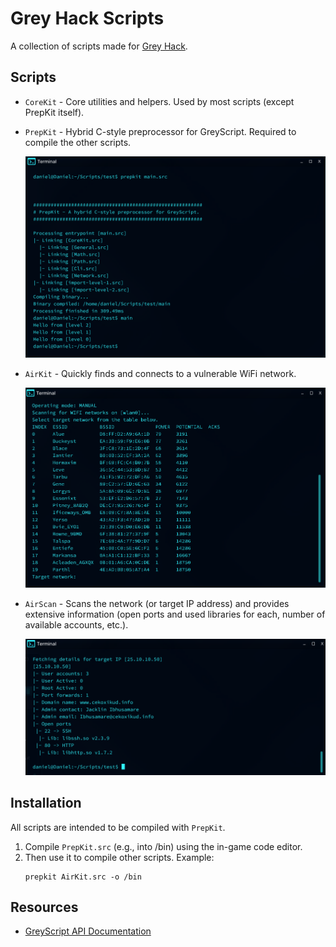 # Grey Hack Scripts
A collection of scripts made for [Grey Hack](https://store.steampowered.com/app/605230/Grey_Hack/).

## Scripts
- `CoreKit` - Core utilities and helpers. Used by most scripts (except PrepKit itself).
- `PrepKit` - Hybrid C-style preprocessor for GreyScript. Required to compile the other scripts.

    ![SCREENSHOT](/screenshots/prepkit.png?raw=true "PrepKit")
- `AirKit` - Quickly finds and connects to a vulnerable WiFi network.

    ![SCREENSHOT](/screenshots/airkit.png?raw=true "AirKit")
- `AirScan` - Scans the network (or target IP address) and provides extensive information (open ports and used libraries for each, number of available accounts, etc.).

    ![SCREENSHOT](/screenshots/airscan.png?raw=true "AirScan")

## Installation
All scripts are intended to be compiled with `PrepKit`.

1. Compile `PrepKit.src` (e.g., into /bin) using the in-game code editor.
2. Then use it to compile other scripts. Example:
    ```shell
    prepkit AirKit.src -o /bin
    ```

## Resources
- [GreyScript API Documentation](https://documentation.greyscript.org)
